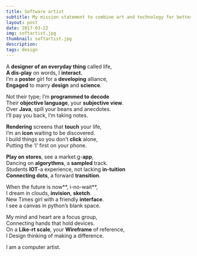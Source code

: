 ```yaml
---
title: Software artist
subtitle: My mission statement to combine art and technology for better development
layout: post
date: 2017-03-22
img: softartist.jpg
thumbnail: softartist.jpg
description: 
tags: design
---
```

A **designer of an everyday thing** called life,  
**A dis-play** on words, I **interact.**  
I’m a **poster** girl for a **developing** alliance,  
**Engaged** to marry **design** and **science**.

Not their type; I’m **programmed to decode**  
Their **objective language**, your **subjective view**.  
Over **Java**, spill your beans and anecdotes.  
I’ll pay you back, I’m taking notes.

**Rendering** screens that **touch** your life,  
I’m an **icon** waiting to be discovered.  
I build things so you don’t **click** alone,  
Putting the ‘I’ first on your phone.

**Play on stores**, see a market g-**app**,  
Dancing on **algorythms**, a **sampled** track.  
Students **IOT**-a experience, not lacking **in-tuition**  
**Connecting dots**, a forward **transition**.

When the future is now**, i-no-wait**,  
I dream in clouds, **invision**, **sketch**.  
New Times girl with a friendly **interface**.  
I see a canvas in python’s blank space.

My mind and heart are a focus group,  
Connecting hands that hold devices.  
On a **Like-rt scale**, your **Wireframe** of reference,  
I Design thinking of making a difference.

I am a computer artist.